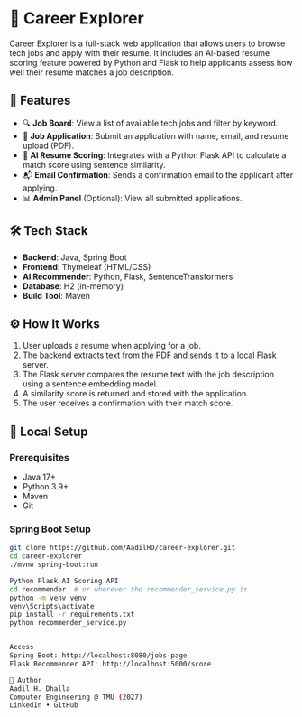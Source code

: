 # 💼 Career Explorer

Career Explorer is a full-stack web application that allows users to browse tech jobs and apply with their resume. It includes an AI-based resume scoring feature powered by Python and Flask to help applicants assess how well their resume matches a job description.

## 🚀 Features

- 🔍 **Job Board**: View a list of available tech jobs and filter by keyword.
- 📄 **Job Application**: Submit an application with name, email, and resume upload (PDF).
- 🤖 **AI Resume Scoring**: Integrates with a Python Flask API to calculate a match score using sentence similarity.
- 📬 **Email Confirmation**: Sends a confirmation email to the applicant after applying.
- 📊 **Admin Panel** (Optional): View all submitted applications.

## 🛠️ Tech Stack

- **Backend**: Java, Spring Boot
- **Frontend**: Thymeleaf (HTML/CSS)
- **AI Recommender**: Python, Flask, SentenceTransformers
- **Database**: H2 (in-memory)
- **Build Tool**: Maven

## ⚙️ How It Works

1. User uploads a resume when applying for a job.
2. The backend extracts text from the PDF and sends it to a local Flask server.
3. The Flask server compares the resume text with the job description using a sentence embedding model.
4. A similarity score is returned and stored with the application.
5. The user receives a confirmation with their match score.

## 🧪 Local Setup

### Prerequisites

- Java 17+
- Python 3.9+
- Maven
- Git

### Spring Boot Setup

```bash
git clone https://github.com/AadilHD/career-explorer.git
cd career-explorer
./mvnw spring-boot:run

Python Flask AI Scoring API
cd recommender  # or wherever the recommender_service.py is
python -m venv venv
venv\Scripts\activate
pip install -r requirements.txt
python recommender_service.py


Access
Spring Boot: http://localhost:8080/jobs-page
Flask Recommender API: http://localhost:5000/score

👤 Author
Aadil H. Dhalla
Computer Engineering @ TMU (2027)
LinkedIn • GitHub
